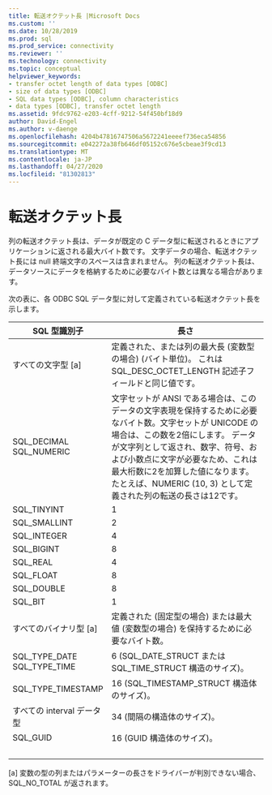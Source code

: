 ```yaml
---
title: 転送オクテット長 |Microsoft Docs
ms.custom: ''
ms.date: 10/28/2019
ms.prod: sql
ms.prod_service: connectivity
ms.reviewer: ''
ms.technology: connectivity
ms.topic: conceptual
helpviewer_keywords:
- transfer octet length of data types [ODBC]
- size of data types [ODBC]
- SQL data types [ODBC], column characteristics
- data types [ODBC], transfer octet length
ms.assetid: 9fdc9762-e203-4cff-9212-54f450bf18d9
author: David-Engel
ms.author: v-daenge
ms.openlocfilehash: 4204b47816747506a5672241eeeef736eca54856
ms.sourcegitcommit: e042272a38fb646df05152c676e5cbeae3f9cd13
ms.translationtype: MT
ms.contentlocale: ja-JP
ms.lasthandoff: 04/27/2020
ms.locfileid: "81302813"
---
```

# <a name="transfer-octet-length"></a>転送オクテット長
列の転送オクテット長は、データが既定の C データ型に転送されるときにアプリケーションに返される最大バイト数です。 文字データの場合、転送オクテット長には null 終端文字のスペースは含まれません。 列の転送オクテット長は、データソースにデータを格納するために必要なバイト数とは異なる場合があります。  
  
 次の表に、各 ODBC SQL データ型に対して定義されている転送オクテット長を示します。  
  
|SQL 型識別子|長さ|  
|-------------------------|------------|  
|すべての文字型 [a]|定義された、または列の最大長 (変数型の場合) (バイト単位)。 これは SQL_DESC_OCTET_LENGTH 記述子フィールドと同じ値です。|  
|SQL_DECIMAL<br />SQL_NUMERIC|文字セットが ANSI である場合は、このデータの文字表現を保持するために必要なバイト数。文字セットが UNICODE の場合は、この数を2倍にします。 データが文字列として返され、数字、符号、および小数点に文字が必要なため、これは最大桁数に2を加算した値になります。 たとえば、NUMERIC (10, 3) として定義された列の転送の長さは12です。|  
|SQL_TINYINT|1|  
|SQL_SMALLINT|2|  
|SQL_INTEGER|4|  
|SQL_BIGINT| 8 |  
|SQL_REAL|4|  
|SQL_FLOAT|8|  
|SQL_DOUBLE|8|  
|SQL_BIT|1|  
|すべてのバイナリ型 [a]|定義された (固定型の場合) または最大値 (変数型の場合) を保持するために必要なバイト数。|  
|SQL_TYPE_DATE<br />SQL_TYPE_TIME|6 (SQL_DATE_STRUCT または SQL_TIME_STRUCT 構造のサイズ)。|  
|SQL_TYPE_TIMESTAMP|16 (SQL_TIMESTAMP_STRUCT 構造体のサイズ)。|  
|すべての interval データ型|34 (間隔の構造体のサイズ)。|  
|SQL_GUID|16 (GUID 構造体のサイズ)。|  
| &nbsp; | &nbsp; |

 [a] 変数の型の列またはパラメーターの長さをドライバーが判別できない場合、SQL_NO_TOTAL が返されます。
